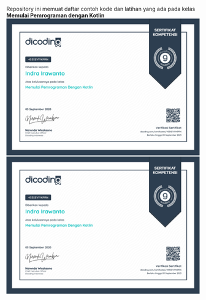 Repository ini memuat daftar contoh kode dan latihan yang ada pada kelas **Memulai Pemrograman dengan Kotlin**
![alt text](https://raw.githubusercontent.com/Reindra12/MemulaiPemogramanDenganKotlin-Dicoding/master/assets/0001.jpg)
<img src="https://github.com/Reindra12/MemulaiPemogramanDenganKotlin-Dicoding/blob/master/assets/0001.jpg" width="1050" alt="accessibility text">
